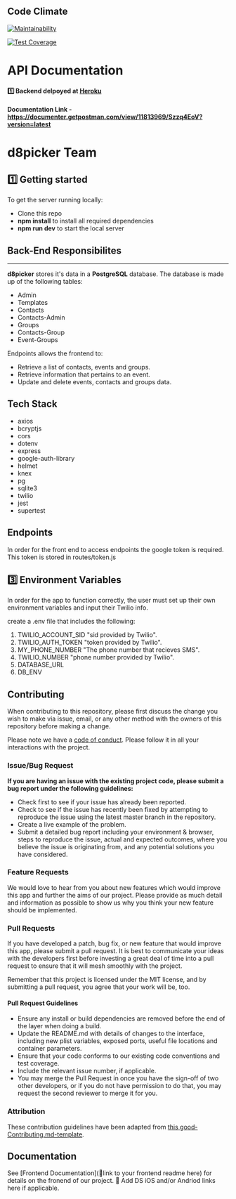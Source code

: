 ## Code Climate

[![Maintainability](https://api.codeclimate.com/v1/badges/9dbd40cc5a146921dc69/maintainability)](https://codeclimate.com/github/Lambda-School-Labs/school-calendar-be/maintainability)

[![Test Coverage](https://api.codeclimate.com/v1/badges/9dbd40cc5a146921dc69/test_coverage)](https://codeclimate.com/github/Lambda-School-Labs/school-calendar-be/test_coverage)

# API Documentation

#### 1️⃣ Backend delpoyed at [Heroku](https://lab17-makata.herokuapp.com) <br>
#### Documentation Link - https://documenter.getpostman.com/view/11813969/Szzq4EoV?version=latest

# d8picker Team

## 1️⃣ Getting started

To get the server running locally:

- Clone this repo
- **npm install** to install all required dependencies
- **npm run dev** to start the local server

## Back-End Responsibilites

---

**d8picker** stores it's data in a **PostgreSQL** database. The database is made up of the following tables:

- Admin
- Templates
- Contacts
- Contacts-Admin
- Groups
- Contacts-Group
- Event-Groups

Endpoints allows the frontend to:

- Retrieve a list of contacts, events and groups.
- Retrieve information that pertains to an event.
- Update and delete events, contacts and groups data.

## Tech Stack

- axios
- bcryptjs
- cors
- dotenv
- express
- google-auth-library
- helmet
- knex
- pg
- sqlite3
- twilio
- jest
- supertest

## Endpoints

In order for the front end to access endpoints the google token is required. This token is stored in routes/token.js

## 3️⃣ Environment Variables

In order for the app to function correctly, the user must set up their own environment variables and input their Twilio info.

create a .env file that includes the following:

1. TWILIO_ACCOUNT_SID "sid provided by Twilio".
2. TWILIO_AUTH_TOKEN "token provided by Twilio".
3. MY_PHONE_NUMBER "The phone number that recieves SMS".
4. TWILIO_NUMBER "phone number provided by Twilio".
5. DATABASE_URL
6. DB_ENV

## Contributing

When contributing to this repository, please first discuss the change you wish to make via issue, email, or any other method with the owners of this repository before making a change.

Please note we have a [code of conduct](./code_of_conduct.md). Please follow it in all your interactions with the project.

### Issue/Bug Request

**If you are having an issue with the existing project code, please submit a bug report under the following guidelines:**

- Check first to see if your issue has already been reported.
- Check to see if the issue has recently been fixed by attempting to reproduce the issue using the latest master branch in the repository.
- Create a live example of the problem.
- Submit a detailed bug report including your environment & browser, steps to reproduce the issue, actual and expected outcomes, where you believe the issue is originating from, and any potential solutions you have considered.

### Feature Requests

We would love to hear from you about new features which would improve this app and further the aims of our project. Please provide as much detail and information as possible to show us why you think your new feature should be implemented.

### Pull Requests

If you have developed a patch, bug fix, or new feature that would improve this app, please submit a pull request. It is best to communicate your ideas with the developers first before investing a great deal of time into a pull request to ensure that it will mesh smoothly with the project.

Remember that this project is licensed under the MIT license, and by submitting a pull request, you agree that your work will be, too.

#### Pull Request Guidelines

- Ensure any install or build dependencies are removed before the end of the layer when doing a build.
- Update the README.md with details of changes to the interface, including new plist variables, exposed ports, useful file locations and container parameters.
- Ensure that your code conforms to our existing code conventions and test coverage.
- Include the relevant issue number, if applicable.
- You may merge the Pull Request in once you have the sign-off of two other developers, or if you do not have permission to do that, you may request the second reviewer to merge it for you.

### Attribution

These contribution guidelines have been adapted from [this good-Contributing.md-template](https://gist.github.com/PurpleBooth/b24679402957c63ec426).

## Documentation

See [Frontend Documentation](🚫link to your frontend readme here) for details on the fronend of our project.
🚫 Add DS iOS and/or Andriod links here if applicable.

